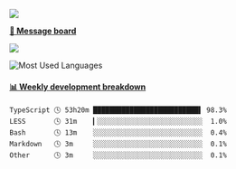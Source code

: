 [![](https://count.getloli.com/get/@SmaIIstars.github.readme)](https://count.getloli.com/)


[**💬 Message board**](https://chat.getloli.com/room/@SmaIIstars.github)

[![](https://chat.getloli.com/room/@SmaIIstars.github/svg?width=600&height=100&limit=20&theme=light&fontSize=14)](https://chat.getloli.com/room/@SmaIIstars.github)


![Most Used Languages](https://github-readme-stats.vercel.app/api/top-langs/?username=SmaIIstars&theme=dark&layout=compact)

<!-- waka-box start -->
#### <a href="https://gist.github.com/e31f5e1b7a15ee54e2fc8fca68aa5e2b" target="_blank">📊 Weekly development breakdown</a>
```text
TypeScript 🕓 53h20m ██████████████████████████▌ 98.3%
LESS       🕓 31m    ▎░░░░░░░░░░░░░░░░░░░░░░░░░░  1.0%
Bash       🕓 13m    ░░░░░░░░░░░░░░░░░░░░░░░░░░░  0.4%
Markdown   🕓 3m     ░░░░░░░░░░░░░░░░░░░░░░░░░░░  0.1%
Other      🕓 3m     ░░░░░░░░░░░░░░░░░░░░░░░░░░░  0.1%
```
<!-- Powered by https://github.com/YouEclipse/waka-box-go . -->
<!-- waka-box end -->
